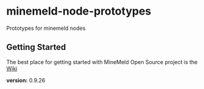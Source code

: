 # minemeld-node-prototypes

Prototypes for minemeld nodes

## Getting Started
The best place for getting started with MineMeld Open Source project is the [Wiki](https://github.com/PaloAltoNetworks/minemeld/wiki)

**version:** 0.9.26

